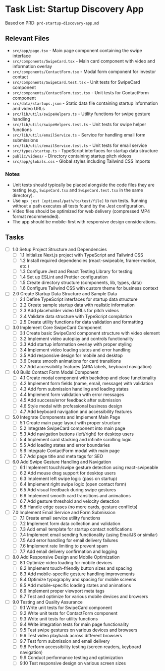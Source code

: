 # Task List: Startup Discovery App

Based on PRD: `prd-startup-discovery-app.md`

## Relevant Files

- `src/app/page.tsx` - Main page component containing the swipe interface
- `src/components/SwipeCard.tsx` - Main card component with video and information overlay
- `src/components/ContactForm.tsx` - Modal form component for investor contact
- `src/components/SwipeCard.test.tsx` - Unit tests for SwipeCard component
- `src/components/ContactForm.test.tsx` - Unit tests for ContactForm component
- `src/data/startups.json` - Static data file containing startup information and video URLs
- `src/lib/utils/swipeHelpers.ts` - Utility functions for swipe gesture handling
- `src/lib/utils/swipeHelpers.test.ts` - Unit tests for swipe helper functions
- `src/lib/utils/emailService.ts` - Service for handling email form submissions
- `src/lib/utils/emailService.test.ts` - Unit tests for email service
- `src/types/startup.ts` - TypeScript interfaces for startup data structure
- `public/videos/` - Directory containing startup pitch videos
- `src/app/globals.css` - Global styles including Tailwind CSS imports

### Notes

- Unit tests should typically be placed alongside the code files they are testing (e.g., `SwipeCard.tsx` and `SwipeCard.test.tsx` in the same directory).
- Use `npx jest [optional/path/to/test/file]` to run tests. Running without a path executes all tests found by the Jest configuration.
- Video files should be optimized for web delivery (compressed MP4 format recommended).
- The app should be mobile-first with responsive design considerations.

## Tasks

- [ ] 1.0 Setup Project Structure and Dependencies
  - [ ] 1.1 Initialize Next.js project with TypeScript and Tailwind CSS
  - [ ] 1.2 Install required dependencies (react-swipeable, framer-motion, etc.)
  - [ ] 1.3 Configure Jest and React Testing Library for testing
  - [ ] 1.4 Set up ESLint and Prettier configuration
  - [ ] 1.5 Create directory structure (components, lib, types, data)
  - [ ] 1.6 Configure Tailwind CSS with custom theme for business context

- [ ] 2.0 Create Startup Data Structure and Sample Data
  - [ ] 2.1 Define TypeScript interfaces for startup data structure
  - [ ] 2.2 Create sample startup data with realistic information
  - [ ] 2.3 Add placeholder video URLs for pitch videos
  - [ ] 2.4 Validate data structure with TypeScript compilation
  - [ ] 2.5 Create utility functions for data validation and formatting

- [ ] 3.0 Implement Core SwipeCard Component
  - [ ] 3.1 Create basic SwipeCard component structure with video element
  - [ ] 3.2 Implement video autoplay and controls functionality
  - [ ] 3.3 Add startup information overlay with proper styling
  - [ ] 3.4 Implement video loading states and error handling
  - [ ] 3.5 Add responsive design for mobile and desktop
  - [ ] 3.6 Create smooth animations for card transitions
  - [ ] 3.7 Add accessibility features (ARIA labels, keyboard navigation)

- [ ] 4.0 Build Contact Form Modal Component
  - [ ] 4.1 Create modal component with backdrop and close functionality
  - [ ] 4.2 Implement form fields (name, email, message) with validation
  - [ ] 4.3 Add form submission handling and loading states
  - [ ] 4.4 Implement form validation with error messages
  - [ ] 4.5 Add success/error feedback after submission
  - [ ] 4.6 Style modal with professional business design
  - [ ] 4.7 Add keyboard navigation and accessibility features

- [ ] 5.0 Integrate Components and Implement Main Page
  - [ ] 5.1 Create main page layout with proper structure
  - [ ] 5.2 Integrate SwipeCard component into main page
  - [ ] 5.3 Add navigation buttons (left/right) for desktop users
  - [ ] 5.4 Implement card stacking and infinite scrolling logic
  - [ ] 5.5 Add loading states and error boundaries
  - [ ] 5.6 Integrate ContactForm modal with main page
  - [ ] 5.7 Add page title and meta tags for SEO

- [ ] 6.0 Add Swipe Gesture Handling and Navigation
  - [ ] 6.1 Implement touch/swipe gesture detection using react-swipeable
  - [ ] 6.2 Add mouse drag support for desktop users
  - [ ] 6.3 Implement left swipe logic (pass on startup)
  - [ ] 6.4 Implement right swipe logic (open contact form)
  - [ ] 6.5 Add visual feedback during swipe gestures
  - [ ] 6.6 Implement smooth card transitions and animations
  - [ ] 6.7 Add gesture threshold and velocity detection
  - [ ] 6.8 Handle edge cases (no more cards, gesture conflicts)

- [ ] 7.0 Implement Email Service and Form Submission
  - [ ] 7.1 Create email service utility functions
  - [ ] 7.2 Implement form data collection and validation
  - [ ] 7.3 Add email template for startup contact notifications
  - [ ] 7.4 Implement email sending functionality (using EmailJS or similar)
  - [ ] 7.5 Add error handling for email delivery failures
  - [ ] 7.6 Implement rate limiting to prevent spam
  - [ ] 7.7 Add email delivery confirmation and logging

- [ ] 8.0 Add Responsive Design and Mobile Optimization
  - [ ] 8.1 Optimize video loading for mobile devices
  - [ ] 8.2 Implement touch-friendly button sizes and spacing
  - [ ] 8.3 Add mobile-specific gesture handling improvements
  - [ ] 8.4 Optimize typography and spacing for mobile screens
  - [ ] 8.5 Add mobile-specific loading states and animations
  - [ ] 8.6 Implement proper viewport meta tags
  - [ ] 8.7 Test and optimize for various mobile devices and browsers

- [ ] 9.0 Testing and Quality Assurance
  - [ ] 9.1 Write unit tests for SwipeCard component
  - [ ] 9.2 Write unit tests for ContactForm component
  - [ ] 9.3 Write unit tests for utility functions
  - [ ] 9.4 Write integration tests for main page functionality
  - [ ] 9.5 Test swipe gestures on various devices and browsers
  - [ ] 9.6 Test video playback across different browsers
  - [ ] 9.7 Test form submission and email delivery
  - [ ] 9.8 Perform accessibility testing (screen readers, keyboard navigation)
  - [ ] 9.9 Conduct performance testing and optimization
  - [ ] 9.10 Test responsive design on various screen sizes
